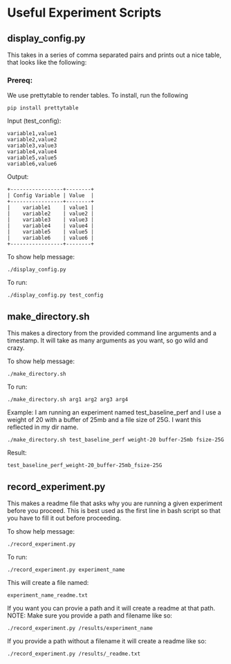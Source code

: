 # Useful Experiment Scripts



## display_config.py

This takes in a series of comma separated pairs and prints out a nice table, that looks like the following:

### Prereq:
We use prettytable to render tables. To install, run the following

```
pip install prettytable
```


Input (test_config):

```
variable1,value1
variable2,value2
variable3,value3
variable4,value4
variable5,value5
variable6,value6
```

Output:

```
+-----------------+--------+
| Config Variable | Value  |
+-----------------+--------+
|    variable1    | value1 |
|    variable2    | value2 |
|    variable3    | value3 |
|    variable4    | value4 |
|    variable5    | value5 |
|    variable6    | value6 |
+-----------------+--------+
```

To show help message:

```
./display_config.py
```

To run:

```
./display_config.py test_config
```


## make_directory.sh

This makes a directory from the provided command line arguments and a timestamp. It will take as many arguments as you want, so go wild and crazy.

To show help message:

```
./make_directory.sh
```

To run:
```
./make_directory.sh arg1 arg2 arg3 arg4
```

Example:
I am running an experiment named test_baseline_perf and I use a weight of 20 with a buffer of 25mb and a file size of 25G. I want this reflected in my dir name.

```
./make_directory.sh test_baseline_perf weight-20 buffer-25mb fsize-25G
```

Result:

```
test_baseline_perf_weight-20_buffer-25mb_fsize-25G
```




## record_experiment.py

This makes a readme file that asks why you are running a given experiment before you proceed. This is best used as the first line in bash script so that you have to fill it out before proceeding.

To show help message:

```
./record_experiment.py
``` 

To run:

```
./record_experiment.py experiment_name
```

This will create a file named:

```
experiment_name_readme.txt
```

If you want you can provie a path and it will create a readme at that path. NOTE: Make sure you provide a path and filename like so:

```
./record_experiment.py /results/experiment_name
```

If you provide a path without a filename it will create a readme like so:

```
./record_experiment.py /results/_readme.txt
```

